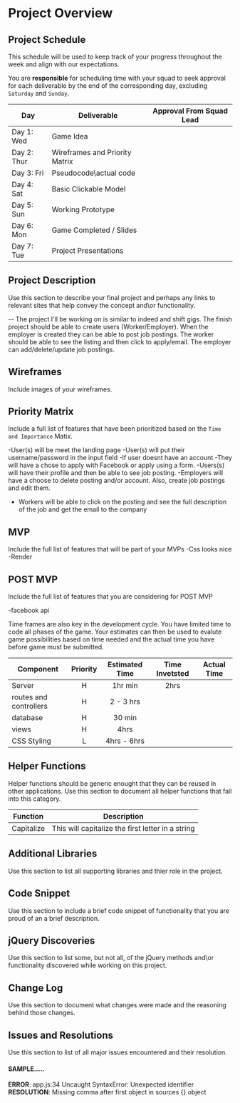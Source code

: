 # Project Overview

## Project Schedule

This schedule will be used to keep track of your progress throughout the week and align with our expectations.  

You are **responsible** for scheduling time with your squad to seek approval for each deliverable by the end of the corresponding day, excluding `Saturday` and `Sunday`.

|  Day | Deliverable | Approval From Squad Lead
|---|---| ---|
|Day 1: Wed| Game Idea|
|Day 2: Thur| Wireframes and Priority Matrix|
|Day 3: Fri| Pseudocode\actual code|
|Day 4: Sat| Basic Clickable Model |
|Day 5: Sun| Working Prototype |
|Day 6: Mon| Game Completed / Slides |
|Day 7: Tue| Project Presentations |

## Project Description

Use this section to describe your final project and perhaps any links to relevant sites that help convey the concept and\or functionality.

-- The project I'll be working on is similar to indeed and shift gigs. The finish project
should be able to create users (Worker/Employer). When the employer is created they can be able to 
post job postings. The worker should be able to see the listing and then click to 
apply/email. The employer can add/delete/update job postings.

## Wireframes

Include images of your wireframes. 


## Priority Matrix

Include a full list of features that have been prioritized based on the `Time and Importance` Matix.  

-User(s) will be meet the landing page
-User(s) will put their username/password in the input field
-If user doesnt have an account
    -They will have a chose to apply with Facebook or apply using a form.
-Users(s) will have their profile and then be able to see job posting.
-Employers will have a choose to delete posting and/or account. Also, create job postings and edit them.
- Workers will be able to click on the posting and see the full description of the job and get the email to the company


## MVP 

Include the full list of features that will be part of your MVPs
-Css looks nice
-Render


## POST MVP

Include the full list of features that you are considering for POST MVP

-facebook api


Time frames are also key in the development cycle.  You have limited time to code all phases of the game.  Your estimates can then be used to evalute game possibilities based on time needed and the actual time you have before game must be submitted. 

| Component | Priority | Estimated Time | Time Invetsted | Actual Time |
| --- | :---: |  :---: | :---: | :---: |
| Server | H | 1hr min| 2hrs |  |
| routes and controllers| H | 2 - 3 hrs |
| database | H | 30 min| 
| views | H | 4hrs |
| CSS Styling | L | 4hrs - 6hrs |


## Helper Functions
Helper functions should be generic enought that they can be reused in other applications. Use this section to document all helper functions that fall into this category.

| Function | Description | 
| --- | :---: |  
| Capitalize | This will capitalize the first letter in a string | 

## Additional Libraries
 Use this section to list all supporting libraries and thier role in the project. 

## Code Snippet

Use this section to include a brief code snippet of functionality that you are proud of an a brief description.  

## jQuery Discoveries
 Use this section to list some, but not all, of the jQuery methods and\or functionality discovered while working on this project.

## Change Log
 Use this section to document what changes were made and the reasoning behind those changes.  

## Issues and Resolutions
 Use this section to list of all major issues encountered and their resolution.

#### SAMPLE.....
**ERROR**: app.js:34 Uncaught SyntaxError: Unexpected identifier                                
**RESOLUTION**: Missing comma after first object in sources {} object
